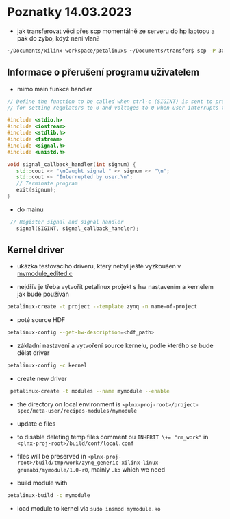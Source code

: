 # Poznatky 14.03.2023

- jak transferovat věci přes scp momentálně ze serveru do hp laptopu a pak do zybo, když není vlan?

```bash
~/Documents/xilinx-workspace/petalinux$ ~/Documents/transfer$ scp -P 3033 petr@edhil.feld.cvut.cz:~/Documents/xilinx-workspace/vitis-workspace/dp/zybo-register_system/Hardware/package/sd_card/{\BOOT.BIN,binary_container_1.xclbin,image.ub,zybo-register\} .
```

## Informace o přerušení programu uživatelem

- mimo main funkce handler

```c++
// Define the function to be called when ctrl-c (SIGINT) is sent to process
// for setting regulators to 0 and voltages to 0 when user interrupts the program

#include <stdio.h>
#include <iostream>
#include <stdlib.h>
#include <fstream>
#include <signal.h>
#include <unistd.h>

void signal_callback_handler(int signum) {
   std::cout << "\nCaught signal " << signum << "\n";
   std::cout << "Interrupted by user.\n";
   // Terminate program
   exit(signum);
}

```

- do mainu

```c++
 // Register signal and signal handler
   signal(SIGINT, signal_callback_handler);
```

## Kernel driver

- ukázka testovacího driveru, který nebyl ještě vyzkoušen v [mymodule_edited.c](./code/20230314/mymodule_edited.c)

- nejdřív je třeba vytvořit petalinux projekt s hw nastavením a kernelem jak bude používán

```bash
petalinux-create -t project --template zynq -n name-of-project
```

- poté source HDF

```bash
petalinux-config --get-hw-description=<hdf_path>
```

- základní nastavení a vytvoření source kernelu, podle kterého se bude dělat driver

```bash
petalinux-config -c kernel
```

- create new driver

```bash
 petalinux-create -t modules --name mymodule --enable
```

- the directory on local environment is `<plnx-proj-root>/project-spec/meta-user/recipes-modules/mymodule`
- update c files
- to disable deleting temp files comment ou `INHERIT \+= "rm_work"` in `<plnx-proj-root>/build/conf/local.conf`
- files will be preserved in `<plnx-proj-root>/build/tmp/work/zynq_generic-xilinx-linux-gnueabi/mymodule/1.0-r0`, mainly `.ko` which we need

- build module with

```bash
petalinux-build -c mymodule
```

- load module to kernel via `sudo insmod mymodule.ko`
